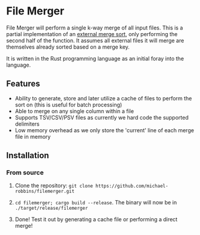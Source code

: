 # File Merger

File Merger will perform a single k-way merge of all input files. This is a partial implementation of an [external merge sort](https://en.wikipedia.org/wiki/External_sorting#External_merge_sort), only performing the second half of the function. It assumes all external files it will merge are themselves already sorted based on a merge key.

It is written in the Rust programming language as an initial foray into the language.

## Features
* Ability to generate, store and later utilize a cache of files to perform the sort on (this is useful for batch processing)
* Able to merge on any single column within a file
* Supports TSV/CSV/PSV files as currently we hard code the supported delimiters
* Low memory overhead as we only store the 'current' line of each merge file in memory

## Installation
### From source
1. Clone the repository: ```git clone https://github.com/michael-robbins/filemerger.git```

2. ```cd filemerger; cargo build --release```. The binary will now be in ```./target/release/filemerger```

3. Done! Test it out by generating a cache file or performing a direct merge!
